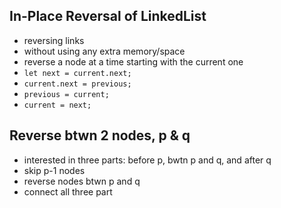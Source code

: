 ## In-Place Reversal of LinkedList
- reversing links
- without using any extra memory/space
- reverse a node at a time starting with the current one
- ``` let next = current.next; ```
- ``` current.next = previous; ```
- ``` previous = current; ```
- ``` current = next; ```

## Reverse btwn 2 nodes, p & q
- interested in three parts: before p, bwtn p and q, and after q
- skip p-1 nodes
- reverse nodes btwn p and q
- connect all three part
